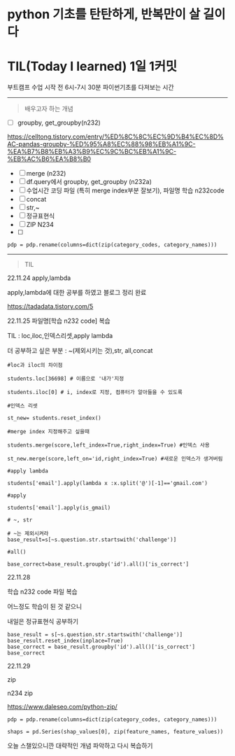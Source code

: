 # python 기초를 탄탄하게, 반복만이 살 길이다 

# TIL(Today I learned) 1일 1커밋 

  부트캠프 수업 시작 전 6시-7시 30분 파이썬기초를 다져보는 시간

----
>배우고자 하는 개념

- [ ]  groupby, get_groupby(n232)

https://celltong.tistory.com/entry/%ED%8C%8C%EC%9D%B4%EC%8D%AC-pandas-groupby-%ED%95%A8%EC%88%98%EB%A1%9C-%EA%B7%B8%EB%A3%B9%EC%9C%BC%EB%A1%9C-%EB%AC%B6%EA%B8%B0

- [ ]  merge (n232)
- [ ]  df.query에서 groupby, get_groupby (n232a)
- [ ]  수업시간 코딩 파일 (특히 merge index부분 잘보기), 파일명 학습 n232code
- [ ]  concat 
- [ ]  str,~
- [ ]  정규표현식
- [ ]  ZIP N234 
- [ ] 
```
pdp = pdp.rename(columns=dict(zip(category_codes, category_names)))
```

----
>TIL

22.11.24 apply,lambda 

apply,lambda에 대한 공부를 하였고 블로그 정리 완료

https://tadadata.tistory.com/5

22.11.25 파일명[학습 n232 code] 복습

TIL : loc,iloc,인덱스리셋,apply lambda

더 공부하고 싶은 부분 : ~(제외시키는 것),str, all,concat

```
#loc과 iloc의 차이점

students.loc[36698] # 이름으로 '내가'지정

students.iloc[0] # i, index로 지정, 컴퓨터가 알아들을 수 있도록

```

```
#인덱스 리셋

st_new= students.reset_index()

```

```
#merge index 지정해주고 싶을때 

students.merge(score,left_index=True,right_index=True) #인덱스 사용

st_new.merge(score,left_on='id,right_index=True) #새로운 인덱스가 생겨버림

```

```
#apply lambda

students['email'].apply(lambda x :x.split('@')[-1]=='gmail.com')

```

```
#apply

students['email'].apply(is_gmail)
```

```
# ~, str

# ~는 제외시켜라 
base_result=s[~s.question.str.startswith('challenge')]

```

```
#all()

base_correct=base_result.groupby('id').all()['is_correct']

```

22.11.28

학습 n232 code 파일 복습

어느정도 학습이 된 것 같으니

내일은 정규표현식 공부하기

```
base_result = s[~s.question.str.startswith('challenge')] 
base_result.reset_index(inplace=True)
base_correct = base_result.groupby('id').all()['is_correct']
base_correct

```

22.11.29

zip 

n234 zip 

https://www.daleseo.com/python-zip/

```
pdp = pdp.rename(columns=dict(zip(category_codes, category_names)))

```

```
shaps = pd.Series(shap_values[0], zip(feature_names, feature_values))

```

오늘 스챌있으니깐 대략적인 개념 파악하고 다시 복습하기








